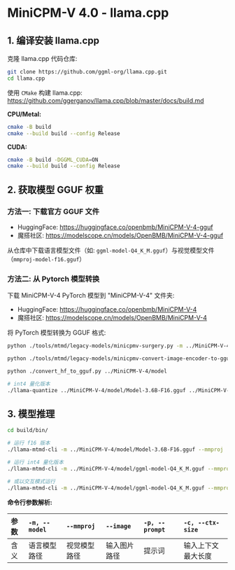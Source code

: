 # MiniCPM-V 4.0 - llama.cpp

## 1. 编译安装 llama.cpp

克隆 llama.cpp 代码仓库: 
```bash
git clone https://github.com/ggml-org/llama.cpp.git
cd llama.cpp
```

使用 `CMake` 构建 llama.cpp: 
https://github.com/ggerganov/llama.cpp/blob/master/docs/build.md

**CPU/Metal:**
```bash
cmake -B build
cmake --build build --config Release
```

**CUDA:**
```bash
cmake -B build -DGGML_CUDA=ON
cmake --build build --config Release
```
## 2. 获取模型 GGUF 权重

### 方法一: 下载官方 GGUF 文件

*   HuggingFace: https://huggingface.co/openbmb/MiniCPM-V-4-gguf
*   魔搭社区: https://modelscope.cn/models/OpenBMB/MiniCPM-V-4-gguf

从仓库中下载语言模型文件（如: `ggml-model-Q4_K_M.gguf`）与视觉模型文件（`mmproj-model-f16.gguf`）

### 方法二: 从 Pytorch 模型转换

下载 MiniCPM-V-4 PyTorch 模型到 "MiniCPM-V-4" 文件夹:
*   HuggingFace: https://huggingface.co/openbmb/MiniCPM-V-4
*   魔搭社区: https://modelscope.cn/models/OpenBMB/MiniCPM-V-4

将 PyTorch 模型转换为 GGUF 格式:

```bash
python ./tools/mtmd/legacy-models/minicpmv-surgery.py -m ../MiniCPM-V-4

python ./tools/mtmd/legacy-models/minicpmv-convert-image-encoder-to-gguf.py -m ../MiniCPM-V-4 --minicpmv-projector ../MiniCPM-V-4/minicpmv.projector --output-dir ../MiniCPM-V-4/ --minicpmv_version 5

python ./convert_hf_to_gguf.py ../MiniCPM-V-4/model

# int4 量化版本
./llama-quantize ../MiniCPM-V-4/model/Model-3.6B-F16.gguf ../MiniCPM-V-4/model/ggml-model-Q4_K_M.gguf Q4_K_M
```

## 3. 模型推理

```bash
cd build/bin/

# 运行 f16 版本
./llama-mtmd-cli -m ../MiniCPM-V-4/model/Model-3.6B-F16.gguf --mmproj ../MiniCPM-V-4/mmproj-model-f16.gguf -c 4096 --temp 0.7 --top-p 0.8 --top-k 100 --repeat-penalty 1.05 --image xx.jpg -p "What is in the image?"

# 运行 int4 量化版本
./llama-mtmd-cli -m ../MiniCPM-V-4/model/ggml-model-Q4_K_M.gguf --mmproj ../MiniCPM-V-4/mmproj-model-f16.gguf -c 4096 --temp 0.7 --top-p 0.8 --top-k 100 --repeat-penalty 1.05 --image xx.jpg -p "What is in the image?"

# 或以交互模式运行
./llama-mtmd-cli -m ../MiniCPM-V-4/model/ggml-model-Q4_K_M.gguf --mmproj ../MiniCPM-V-4/mmproj-model-f16.gguf -c 4096 --temp 0.7 --top-p 0.8 --top-k 100 --repeat-penalty 1.05 --image xx.jpg -i
```

**命令行参数解析:**

| 参数 | `-m, --model` | `--mmproj` | `--image` | `-p, --prompt` | `-c, --ctx-size` |
| :--- | :--- | :--- | :--- | :--- | :--- |
| 含义 | 语言模型路径 | 视觉模型路径 | 输入图片路径 | 提示词 | 输入上下文最大长度 |
